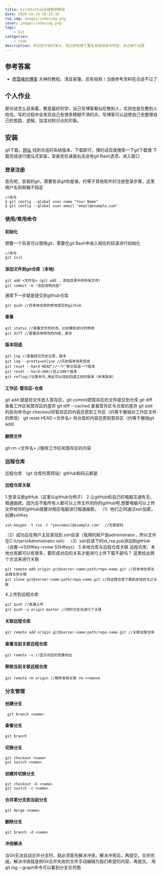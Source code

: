 ```yaml
---
title: Git与Github安装使用教程
date: 2020-10-28 10:23:30
top_img: images/indeximg.png
cover: images/indeximg.png
tags:
    - Git
categories: 
    - code
description: 好记性不如烂笔头，我已经吃够了重复安装找命令的苦。自己做个记录
---
```





## 参考答案

- [廖雪峰的博客](https://www.liaoxuefeng.com/wiki/896043488029600)
大神的教程，浅显易懂，还有视频！当做参考资料在合适不过了

## 个人作业

那句话怎么说来着，教是最好的学，自己写博客看似在教别人，实则也是在教别人哈哈。写的过程中会发现自己有很多模糊不清的点，写博客可以迫使自己去整理自己的思路、逻辑，加深对知识点的印象。

## 安装

git下载，[网址](https://git-scm.com/downloads)
找到合适的系统版本，下载即可，慢的话百度搜索一下git下载慢
下载完成进行傻瓜式安装，安装完在桌面右击会有git Bash选项，进入窗口

### 登录注册

首先呢，安装的git，需要告诉git你是谁，约等于其他软件的注册登录步骤，这里用户名和邮箱不指定

``` git
//命令
$ git config --global user.name "Your Name"
$ git config --global user.email "email@example.com"
```

### 使用/常用命令

#### 初始化

想要一个目录可以使用git，需要在git Bash中进入相应的目录进行初始化

``` git
//命令
git init
```

#### 添加文件到git仓库（本地)

``` git
git add <文件名>（git add . 添加目录中的所有文件）
git commit -m "添加说明内容"
```

通常下一步就是提交到github仓库

``` git
git push //将本地仓库的修改提交到github
```

#### 查看

```git
git status //查看文件的状态，比如哪些进行的修改
git diff //查看具体修改的内容，差异
```

#### 版本回退

```git
git log //查看提交历史记录，版本
git log --pretty=online //历史版本简易信息
git reset --hard HEAD^//一个^表示回退一个版本
git reset --hard~100//往上100个版本
git reflog//记录命令,用此可以找到回退之前的版本（未来版本）
```

#### 工作区-暂存区-仓库

git add 就是将文件放入暂存区，git commit把暂存区的文件提交到仓库
git diff 查看工作区和暂存区的差异
git diff --cached  查看暂存区与仓库的差异
git add 的反向命令git checkout将暂存区的内容还原到工作区（约等于撤销对工作区文件的修改）
git reset HEAD <文件名> 将仓库的内容还原到暂存区（约等于撤销git add）

#### 删除文件

git rm <文件名> //删除工作区和暂存区的内容

### 远程仓库

远程仓库 （git 仓库托管网站）gitHub和码云都是

#### 远程仓库关联

1.登录注册gitHub（这里以gitHub为例子）
2.让gitHub和自己的电脑互通有无、暗通曲款。因为总不能所有人都可以上传文件到你的gitHub吧,想要电脑可以上传文件给你的gitHub就要对相应电脑进行暗通曲款。
（1）他们之间通过ssh加密，创建sshKey

``` git
ssh-keygen -t rsa -C "youremail@example.com"  //无需密码 
```

（2）成功后在用户主目录找到.ssh目录（我用的账户是administrator，所以文件在C:\Users\Administrator\.ssh）
（3）ssh目录下的id_rsa.pub添加到gitHub（设置-->SSHKey-->new SSHKeys）
3.本地仓库与远程仓库关联
    远程仓库、本地仓库都可以有很多，要形成对应的关系才能进行上传下载不是吗？
    这里给出两个方法来进行关联

```  git
git remote add origin git@server-name:path/repo-name.git //将本地仓库与远程仓库关联
git clone git@server-name:path/repo-name.git //将远程仓库下载到本地并与之关联
```

4.上传到远程仓库

``` git
git push //普通上传
git push -u origin master //同时分支也进行了关联

```

#### 关联远程仓库

``` git
git remote add origin git@server-name:path/repo-name.git //关联远程仓库

```

#### 查看当前关联远程仓库

``` git
git remote -v //显示对应的克隆地址

```

#### 移除当前关联远程仓库

``` git
git remote rm origin //移除本地关联 rm->remove

```

### 分支管理

#### 创建分支

``` git
 git branch <name>
```

#### 查看分支

``` git
git branch
```

#### 切换分支

``` git
git checkout <name>
git switch <name>
```

#### 创建并切换分支

```git
git checkout -b <name>
git switch -c <name>
```

#### 合并某分支到当前分支

```git
git merge <name>
```

#### 删除分支

``` git
git branch -d <name>
```

#### 冲突解决

当Git无法自动合并分支时，就必须首先解决冲突。解决冲突后，再提交，合并完成。解决冲突就是把Git合并失败的文件手动编辑为我们希望的内容，再提交。
用git log --graph命令可以看到分支合并图